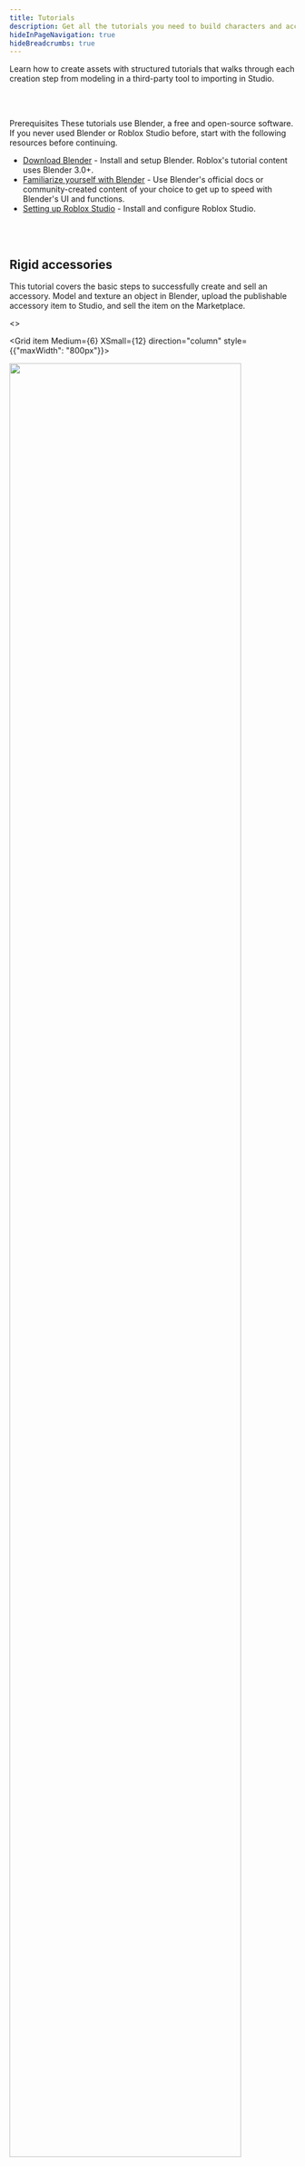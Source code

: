 ```yaml
---
title: Tutorials
description: Get all the tutorials you need to build characters and accessories.
hideInPageNavigation: true
hideBreadcrumbs: true
---
```


Learn how to create assets with structured tutorials that walks through each creation step from modeling in a third-party tool to importing in Studio.

<br /> <br />

<BaseAccordion>
<AccordionSummary>
<Typography variant="h4">Prerequisites</Typography>

  </AccordionSummary>
  <AccordionDetails>

  <Typography variant="body2" color="textSecondary" component="p">
  These tutorials use Blender, a free and open-source software. If you never used Blender or Roblox Studio before, start with the following resources before continuing.
  </Typography>

- [Download Blender](https://www.blender.org/) - Install and setup Blender. Roblox's tutorial content uses Blender 3.0+.
- [Familiarize yourself with Blender](https://docs.blender.org/manual/en/latest/) - Use Blender's official docs or community-created content of your choice to get up to speed with Blender's UI and functions.
- [Setting up Roblox Studio](../studio/setup.md) - Install
  and configure Roblox Studio.

</AccordionDetails>
  </BaseAccordion>

<br /> <br />

<Card>
<CardContent>

<h2 style={{marginBottom: 12}}>Rigid accessories</h2>

<Typography variant="body2" color="textSecondary" component="p">
This tutorial covers the basic steps to successfully create and sell an accessory. Model and texture an object in Blender, upload the publishable accessory item to Studio, and sell the item on the Marketplace.
</Typography>

<>
<Grid
    alignItems="stretch"
    container
    direction="row">

<Grid item Medium={6} XSmall={12} direction="column" style={{"maxWidth": "800px"}}>

<div class="container"
style={{position: "relative"}}>
<img src="../assets/art/accessories/creating-rigid/Chest-Studio.png" width = "90%" />
</div>

</Grid>

<Grid item Medium={6} XSmall={12} direction="column">

<>
<Stepper activeStep={6} orientation="vertical">

<Step style={{marginTop: -36}}>
<a href="../art/accessories/creating-rigid/index.md"><StepLabel optional="Create your custom asset in Blender.">

<h5 style={{marginTop: 36}}>Model</h5>
</StepLabel></a>

</Step>

<Step style={{marginTop: -36}}>
<a href="../art/accessories/creating-rigid/texturing.md">
<StepLabel
 optional="Add a surface appearance to your 3D object.">

<h5 style={{marginTop: 36}}>Texture</h5>
</StepLabel></a>
</Step>

<Step style={{marginTop: -36}}>
<a href="../art/accessories/creating-rigid/importing.md">
<StepLabel optional="Use the 3D Importer to bring in your custom asset.">

<h5 style={{marginTop: 36}}>Import into Studio</h5>
</StepLabel></a>

</Step>

<Step style={{marginTop: -36}}>
<a href="../art/accessories/creating-rigid/converting.md">
<StepLabel optional="Use the Accessory Fitting Tool to create the accessory.">

<h5 style={{marginTop: 36}}>Fit and convert</h5>
</StepLabel></a>

</Step>

<Step style={{marginTop: -36}}>
<a href="../art/accessories/creating-rigid/publishing.md">
<StepLabel optional="Upload and publish your accessory to the Marketplace.">

<h5 style={{marginTop: 36}}>Publish</h5>
</StepLabel></a>

</Step>

</Stepper>
</>

</Grid>

</Grid>
</>

<a href="../art/accessories/creating-rigid/index.md">
  <Button
    variant="contained"
    size="large">
  Start Creating
  </Button>
</a>
</CardContent>

</Card>

<br /><br />
<Card>
<CardContent>

<h2 style={{marginBottom: 12}}>Clothing</h2>

<Typography variant="body2" color="textSecondary" component="p">
Create your own clothing item from scratch using Roblox's project templates as a mannequin. Learn the processes required to convert a typical mesh object to an equipable and layerable clothing item ready for the Marketplace.
</Typography>

<>
<Grid
    alignItems="stretch"
    container
    direction="row">

<Grid item Medium={6} XSmall={12} direction="column" style={{"maxWidth": "800px"}}>

<div class="container"
style={{position: "relative"}}>
<img src="../assets/art/avatar/Clothing-Tutorial-Blender.png" width = "90%"/>
</div>

</Grid>

<Grid item Medium={6} XSmall={12} direction="column">

<>
<Stepper activeStep={6} orientation="vertical">

<Step style={{marginTop: -36}}>
<a href="../art/accessories/creating/modeling-setup.md">
<StepLabel optional="Create and sculpt the shape of your clothing item.">

<h5 style={{marginTop: 36}}>Model</h5>
</StepLabel></a>

</Step>

<Step style={{marginTop: -36}}>
<a href="../art/accessories/creating/unwrapping.md">
<StepLabel
 optional="Add your own surface texture and patterns to your asset.">

<h5 style={{marginTop: 36}}>Texture</h5>
</StepLabel></a>
</Step>
<Step style={{marginTop: -36}}>
<a href="../art/accessories/creating/armature-setup.md">
<StepLabel optional="Attach your clothing model to an R15 rig." >
<h5 style={{marginTop: 36}}>Rig</h5>
</StepLabel></a>
</Step>

<Step style={{marginTop: -36}}>
<a href="../art/accessories/creating/caging-setup.md">
<StepLabel optional="Set the inner and outer surfaces of your clothing.">

<h5 style={{marginTop: 36}}>Cage</h5>
</StepLabel></a>

</Step>

<Step style={{marginTop: -36}}>
<a href="../art/accessories/creating/exporting.md">
<StepLabel optional="Export your model from Blender.">

<h5 style={{marginTop: 36}}>Export</h5>
</StepLabel></a>

</Step>

<Step style={{marginTop: -36}}>
<a href="../art/accessories/creating/importing.md">
<StepLabel optional="Import your model into Studio and convert it to an Accessory.">

<h5 style={{marginTop: 36}}>Import</h5>
</StepLabel></a>

</Step>

</Stepper>
</>

</Grid>

</Grid>
</>

<a href="../art/accessories/creating/index.md">
  <Button
    variant="contained"
    size="large">
  Start Creating
  </Button>
</a>
</CardContent>

</Card>

<br /><br />

<Card>
<CardContent>
<h2 style={{marginBottom: 12}}>Bodies</h2>

<Typography variant="body2" color="textSecondary" component="p">
Start here for a comprehensive introduction to each step of body creation using Roblox's provided avatar templates. Each template includes pre-baked avatar components and these instructions provide everything you need to know to create a custom character ready for the Marketplace.
</Typography>

<>
<Grid
    alignItems="stretch"
    container
    direction="row">

<Grid item Medium={6} XSmall={12} direction="column" style={{"maxWidth": "800px"}}>

<div class="container"
style={{position: "relative"}}>
<img src="../assets/art/avatar/Bodies-Tutorial.png" width = "90%"/>
</div>

</Grid>

<Grid item Medium={6} XSmall={12} direction="column">

<>
<Stepper activeStep={6} orientation="vertical">

<Step style={{marginTop: -36}}>
<a href="../art/characters/creating/template-files.md">
<StepLabel optional="Pick a starting body shape from a collection of templates.">

<h5 style={{marginTop: 36}}>Pick a template</h5>
</StepLabel></a>

</Step>

<Step style={{marginTop: -36}}>
<a href="../art/characters/creating/modeling-best-practices.md">
<StepLabel optional="Create your unique character shape out of a template.">

<h5 style={{marginTop: 36}}>Model</h5>
</StepLabel></a>

</Step>

<Step style={{marginTop: -36}}>
<a href="../art/characters/creating/texturing-setup.md">
<StepLabel
 optional="Apply a custom texture to any and all parts of your character.">

<h5 style={{marginTop: 36}}>Texture</h5>
</StepLabel></a>
</Step>
<Step style={{marginTop: -36}}>
<a href="../art/characters/creating/caging.md">
<StepLabel optional="Set the outer surface of your character." >
<h5 style={{marginTop: 36}}>Caging</h5>
</StepLabel></a>
</Step>

<Step style={{marginTop: -36}}>
<a href="../art/characters/creating/combine-head-geometry.md">
<StepLabel optional="Clean up your project and model to make it Studio-ready.">

<h5 style={{marginTop: 36}}>Cleanup</h5>
</StepLabel></a>

</Step>

<Step style={{marginTop: -36}}>
<a href="../art/characters/creating/export-textures.md">
<StepLabel optional="Export your project from Blender and bring it into Studio.">

<h5 style={{marginTop: 36}}>Export</h5>
</StepLabel></a>

</Step>

</Stepper>
</>

</Grid>

</Grid>
</>

<a href="../art/characters/creating/index.md">
  <Button
    variant="contained"
    size="large">
  Start Creating
  </Button>
</a>
</CardContent>

</Card>
